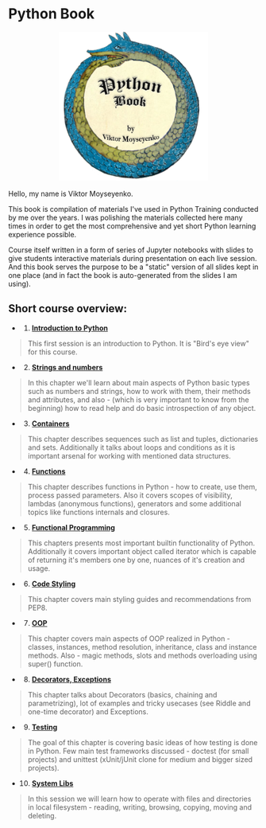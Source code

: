 # Python Book

<p style="text-align: center"><img src="images/python_book_logo.png" alt="Super cool logo with Python-Ouroboros" width="300" height="300"></p>

Hello, my name is Viktor Moyseyenko.

This book is compilation of materials I've used in Python Training conducted by me over the years. I was polishing the materials collected here many times in order to get the most comprehensive and yet short Python learning experience possible.

Course itself written in a form of series of Jupyter notebooks with slides to give students interactive materials during presentation on each live session. And this book serves the purpose to be a "static" version of all slides kept in one place (and in fact the book is auto-generated from the slides I am using).

## Short course overview:
* 1. [**Introduction to Python**](/ch01-intro/README.md)
 > This first session is an introduction to Python. It is "Bird's eye view" for this course.
* 2. [**Strings and numbers**](/ch02-numbers-strings/README.md)
 > In this chapter we'll learn about main aspects of Python basic types such as numbers and strings, how to work with them, their methods and attributes, and also - (which is very important to know from the beginning) how to read help and do basic introspection of any object.
* 3. [**Containers**](/ch03-containers/README.md)
 > This chapter describes sequences such as list and tuples, dictionaries and sets. Additionally it talks about loops and conditions as it is important arsenal for working with mentioned data structures.
* 4. [**Functions**](/ch04-functions/README.md)
 > This chapter describes functions in Python - how to create, use them, process passed parameters. Also it covers scopes of visibility, lambdas (anonymous functions), generators and some additional topics like functions internals and closures.
* 5. [**Functional Programming**](/ch05-intro/README.md)
 > This chapters presents most important builtin functionality of Python. Additionally it covers important object called iterator which is capable of returning it's members one by one, nuances of it's creation and usage.
* 6. [**Code Styling**](/ch06-code-styling/README.md)
 > This chapter covers main styling guides and recommendations from PEP8.
* 7. [**OOP**](/ch07-oop/README.md)
 > This chapter covers main aspects of OOP realized in Python - classes, instances, method resolution, inheritance, class and instance methods. Also - magic methods, slots and methods overloading using super() function.
* 8. [**Decorators, Exceptions**](/ch08-decorators-exceptions/README.md)
 > This chapter talks about Decorators (basics, chaining and parametrizing), lot of examples and tricky usecases (see Riddle and one-time decorator) and Exceptions.
* 9. [**Testing**](/ch09-testing/README.md)
 > The goal of this chapter is covering basic ideas of how testing is done in Python. Few main test frameworks discussed - doctest (for small projects) and unittest (xUnit/jUnit clone for medium and bigger sized projects).
* 10. [**System Libs**](/ch10-system-libs/README.md)
 > In this session we will learn how to operate with files and directories in local filesystem - reading, writing, browsing, copying, moving and deleting.

